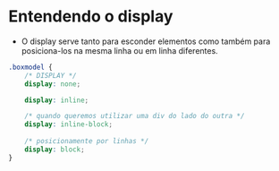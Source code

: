 # Entendendo o display
- O display serve tanto para esconder elementos como também para posiciona-los na mesma linha ou em linha diferentes.

~~~css
.boxmodel {
    /* DISPLAY */
    display: none;

    display: inline;

    /* quando queremos utilizar uma div do lado do outra */
    display: inline-block;
    
    /* posicionamente por linhas */
    display: block;
}
~~~